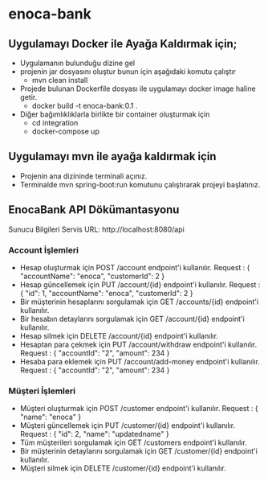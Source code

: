 # enoca-bank

## Uygulamayı Docker ile Ayağa Kaldırmak için;
- Uygulamanın bulunduğu dizine gel
- projenin jar dosyasını oluştur bunun için aşağıdaki komutu çalıştır
     - mvn clean install
- Projede bulunan Dockerfile dosyası ile uygulamayı docker image haline getir.
     - docker build -t enoca-bank:0.1 .
- Diğer bağımlıklıklarla birlikte bir container oluşturmak için
     - cd integration
     - docker-compose up
## Uygulamayı mvn ile ayağa kaldırmak için
- Projenin ana dizininde terminali açınız.
- Terminalde mvn spring-boot:run komutunu çalıştırarak projeyi başlatınız.

## EnocaBank API Dökümantasyonu

Sunucu Bilgileri
Servis URL: http://localhost:8080/api

### Account İşlemleri
- Hesap oluşturmak için POST /account endpoint'i kullanılır.
 Request : {
  "accountName": "enoca",
  "customerId": 2
}
- Hesap güncellemek için PUT /account/{id} endpoint'i kullanılır.
 Request : {
  "id": 1,
  "accountName": "enoca",
  "customerId": 2
}  
- Bir müşterinin hesaplarını sorgulamak için GET /accounts/{id} endpoint'i kullanılır.
- Bir hesabın detaylarını sorgulamak için GET /account/{id} endpoint'i kullanılır.
- Hesap silmek için DELETE /account/{id} endpoint'i kullanılır.
- Hesaptan para çekmek için PUT /account/withdraw endpoint'i kullanılır.
 Request : {
  "accountId": "2",
  "amount": 234
} 
- Hesaba para eklemek için PUT /account/add-money endpoint'i kullanılır.
 Request : {
  "accountId": "2",
  "amount": 234
} 

### Müşteri İşlemleri
- Müşteri oluşturmak için POST /customer endpoint'i kullanılır.
Request : {
  "name": "enoca"
}    
- Müşteri güncellemek için PUT /customer/{id} endpoint'i kullanılır.
 Request : {
  "id": 2,
  "name": "updatedname"
} 
- Tüm müşterileri sorgulamak için GET /customers endpoint'i kullanılır.
- Bir müşterinin detaylarını sorgulamak için GET /customer/{id} endpoint'i kullanılır.
- Müşteri silmek için DELETE /customer/{id} endpoint'i kullanılır.
